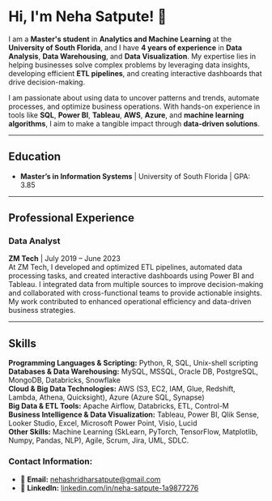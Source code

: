 

# Hi, I'm Neha Satpute! 👋

I am a **Master's student** in **Analytics and Machine Learning** at the **University of South Florida**, and I have **4 years of experience** in **Data Analysis**, **Data Warehousing**, and **Data Visualization**. My expertise lies in helping businesses solve complex problems by leveraging data insights, developing efficient **ETL pipelines**, and creating interactive dashboards that drive decision-making.

I am passionate about using data to uncover patterns and trends, automate processes, and optimize business operations. With hands-on experience in tools like **SQL**, **Power BI**, **Tableau**, **AWS**, **Azure**, and **machine learning algorithms**, I aim to make a tangible impact through **data-driven solutions**.

---

## Education
- **Master’s in Information Systems** | University of South Florida | GPA: 3.85

---

## Professional Experience

### **Data Analyst**  
**ZM Tech** | July 2019 – June 2023  
At ZM Tech, I developed and optimized ETL pipelines, automated data processing tasks, and created interactive dashboards using Power BI and Tableau. I integrated data from multiple sources to improve decision-making and collaborated with cross-functional teams to provide actionable insights. My work contributed to enhanced operational efficiency and data-driven business strategies.


---

## Skills

**Programming Languages & Scripting:** Python, R, SQL, Unix-shell scripting  
**Databases & Data Warehousing:** MySQL, MSSQL, Oracle DB, PostgreSQL, MongoDB, Databricks, Snowflake  
**Cloud & Big Data Technologies:** AWS (S3, EC2, IAM, Glue, Redshift, Lambda, Athena, Quicksight), Azure (Azure SQL, Synapse)  
**Big Data & ETL Tools:** Apache Airflow, Databricks, ETL, Control-M  
**Business Intelligence & Data Visualization:** Tableau, Power BI, Qlik Sense, Looker Studio, Excel, Microsoft Power Point, Visio, Lucid  
**Other Skills:** Machine Learning (SkLearn, PyTorch, TensorFlow, Matplotlib, Numpy, Pandas, NLP), Agile, Scrum, Jira, UML, SDLC.


### **Contact Information:**
- 📧 **Email:** [nehashridharsatpute@gmail.com](mailto:nehashridharsatpute@gmail.com)
- 🔗 **LinkedIn:** [linkedin.com/in/neha-satpute-1a9877276](https://www.linkedin.com/in/neha-satpute-1a9877276/)

